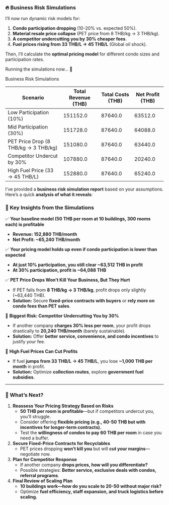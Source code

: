 ### **🔥 Business Risk Simulations**

I’ll now run dynamic risk models for:

1. **Condo participation dropping** (10-20% vs. expected 50%).  
2. **Material resale price collapse** (PET price from 8 THB/kg → 3 THB/kg).  
3. **A competitor undercutting you by 30% cheaper fees**.  
4. **Fuel prices rising from 33 THB/L → 45 THB/L** (Global oil shock).

Then, I’ll calculate the **optimal pricing model** for different condo sizes and participation rates.

Running the simulations now… 🚀

Business Risk Simulations

| Scenario | Total Revenue (THB) | Total Costs (THB) | Net Profit (THB) |
| ----- | ----- | ----- | ----- |
| Low Participation (10%) | 151152.0 | 87640.0 | 63512.0 |
| Mid Participation (30%) | 151728.0 | 87640.0 | 64088.0 |
| PET Price Drop (8 THB/kg → 3 THB/kg) | 151080.0 | 87640.0 | 63440.0 |
| Competitor Undercut by 30% | 107880.0 | 87640.0 | 20240.0 |
| High Fuel Price (33 → 45 THB/L) | 152880.0 | 87640.0 | 65240.0 |

I've provided a **business risk simulation report** based on your assumptions. Here’s a quick **analysis of what it reveals**:

### **🚀 Key Insights from the Simulations**

✅ **Your baseline model (50 THB per room at 10 buildings, 300 rooms each) is profitable**

* **Revenue: 152,880 THB/month**  
* **Net Profit: \~65,240 THB/month**

✅ **Your pricing model holds up even if condo participation is lower than expected**

* **At just 10% participation, you still clear \~63,512 THB in profit**  
* **At 30% participation, profit is \~64,088 THB**

✅ **PET Price Drops Won’t Kill Your Business, But They Hurt**

* If PET falls from **8 THB/kg → 3 THB/kg**, profit drops only slightly (\~63,440 THB).  
* **Solution:** Secure **fixed-price contracts with buyers** or **rely more on condo fees than PET sales**.

🚨 **Biggest Risk: Competitor Undercutting You by 30%**

* If another company **charges 30% less per room**, your profit drops drastically to **20,240 THB/month** (barely sustainable).  
* **Solution:** Offer **better service, convenience, and condo incentives** to justify your fee.

🚨 **High Fuel Prices Can Cut Profits**

* If fuel **jumps from 33 THB/L → 45 THB/L**, you lose **\~1,000 THB per month** in profit.  
* **Solution:** Optimize **collection routes**, explore **government fuel subsidies**.

---

### **📌 What’s Next?**

1. **Reassess Your Pricing Strategy Based on Risks**  
   * **50 THB per room is profitable**—but if competitors undercut you, you’ll struggle.  
   * Consider offering **flexible pricing (e.g., 40-50 THB but with incentives for longer-term contracts).**  
   * Test the **willingness of condos to pay 60 THB per room** in case you need a buffer.  
2. **Secure Fixed-Price Contracts for Recyclables**  
   * PET prices dropping **won’t kill you** but will **cut your margins**—negotiate now.  
3. **Plan for Competitor Response**  
   * If another company **drops prices, how will you differentiate?**  
   * Possible strategies: **Better service, exclusive deals with condos, referral programs**.  
4. **Final Review of Scaling Plan**  
   * **10 buildings work—how do you scale to 20-50 without major risk?**  
   * Optimize **fuel efficiency, staff expansion, and truck logistics before scaling.**


